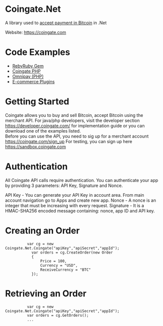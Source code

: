 
# Coingate.Net
A library used to <a href="http://techcerberus.blogspot.com/2017/12/coingate-in-net.html">accept payment in Bitcoin</a> in .Net

Website: https://coingate.com

# Code Examples
<ul>
  <li><a href="https://rubygems.org/gems/coingate">RebyRuby Gem</a></li>
<li><a href="https://github.com/coingate/coingate-php">Coingate PHP</a></li>
<li><a href="https://github.com/thephpleague/omnipay">Omnipay (PHP)</a></li>
 <li><a href="https://coingate.com/plugins">E-commerce Plugins</a></li>
</ul>


# Getting Started

Coingate allows you to buy and sell Bitcoin, accept Bitcoin using the merchant API. 
For java/php developers, visit the developer section https://developer.coingate.com/ 
for implementation guide or you can download one of the examples listed.  
Before you can use the API, you need to sig up for a merchant account https://coingate.com/sign_up
For testing, you can sign up here https://sandbox.coingate.com

# Authentication

All Coingate API calls require authentication. You can authenticate your app by providing 3 parameters: API Key, Signature and Nonce.

API Key - You can generate your API Key in account area. From main account navigation go to Apps and create new app.
Nonce - A nonce is an integer that must be increasing with every request.
Signature - It is a HMAC-SHA256 encoded message containing: nonce, app ID and API key.

# Creating an Order

```
          var cg = new Coingate.Net.Coingate("apiKey","apiSecret","appId");
            var orders = cg.CreateOrder(new Order
            {
                Price = 100,
                Currency = "USD",
                ReceiveCurrency = "BTC"
            });
```

# Retrieving an Order

```
          var cg = new Coingate.Net.Coingate("apiKey","apiSecret","appId");
          var orders = cg.GetOrders();
          ...
```
